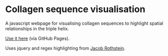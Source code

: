 # Collagen sequence visualisation

A javascript webpage for visualising collagen sequences
to highlight spatial relationships in the triple helix.

[Use it here](http://selkieupsilon.github.io/collagenvisual/) (via GitHub Pages).

Uses jquery and regex highlighting from [Jacob Rothstein](https://github.com/jbr/jQuery.highlightRegex).
